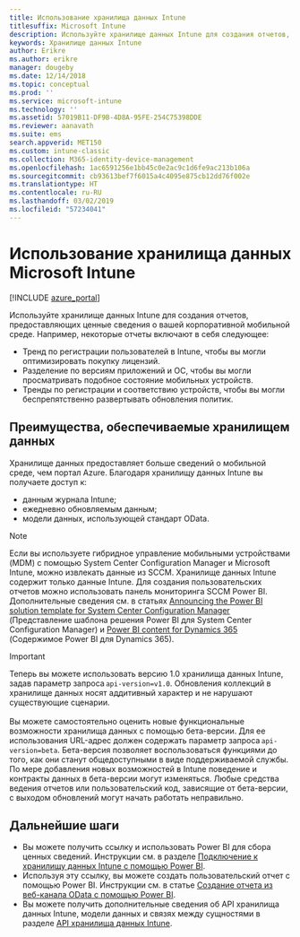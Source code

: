 ```yaml
---
title: Использование хранилища данных Intune
titlesuffix: Microsoft Intune
description: Используйте хранилище данных Intune для создания отчетов, предоставляющих ценные сведения о вашей корпоративной мобильной среде.
keywords: Хранилище данных Intune
author: Erikre
ms.author: erikre
manager: dougeby
ms.date: 12/14/2018
ms.topic: conceptual
ms.prod: ''
ms.service: microsoft-intune
ms.technology: ''
ms.assetid: 57019B11-DF9B-4D8A-95FE-254C75398DDE
ms.reviewer: aanavath
ms.suite: ems
search.appverid: MET150
ms.custom: intune-classic
ms.collection: M365-identity-device-management
ms.openlocfilehash: 1ac6591256e1bb45c0e2ac9c1d6fe9ac213b106a
ms.sourcegitcommit: cb93613bef7f6015a4c4095e875cb12dd76f002e
ms.translationtype: HT
ms.contentlocale: ru-RU
ms.lasthandoff: 03/02/2019
ms.locfileid: "57234041"
---
```

# <a name="use-the-microsoft-intune-data-warehouse"></a>Использование хранилища данных Microsoft Intune

[!INCLUDE [azure_portal](./includes/azure_portal.md)]

Используйте хранилище данных Intune для создания отчетов, предоставляющих ценные сведения о вашей корпоративной мобильной среде. Например, некоторые отчеты включают в себя следующее:
-   Тренд по регистрации пользователей в Intune, чтобы вы могли оптимизировать покупку лицензий.
-   Разделение по версиям приложений и ОС, чтобы вы могли просматривать подобное состояние мобильных устройств.
-   Тренды по регистрации и соответствию устройств, чтобы вы могли беспрепятственно развертывать обновления политик.

## <a name="data-warehouse-benefits"></a>Преимущества, обеспечиваемые хранилищем данных

Хранилище данных предоставляет больше сведений о мобильной среде, чем портал Azure. Благодаря хранилищу данных Intune вы получаете доступ к:

  -  данным журнала Intune;
  -  ежедневно обновляемым данным;
  -  модели данных, использующей стандарт OData.

> [!Note]
> Если вы используете гибридное управление мобильными устройствами (MDM) с помощью System Center Configuration Manager и Microsoft Intune, можно извлекать данные из SCCM. Хранилище данных Intune содержит только данные Intune. Для создания пользовательских отчетов можно использовать панель мониторинга SCCM Power BI. Дополнительные сведения см. в статьях [Announcing the Power BI solution template for System Center Configuration Manager]( https://powerbi.microsoft.com/blog/sccm-solution-template) (Представление шаблона решения Power BI для System Center Configuration Manager) и [Power BI content for Dynamics 365](https://docs.microsoft.com/dynamics365/unified-operations/dev-itpro/analytics/power-bi-home-page) (Содержимое Power BI для Dynamics 365).

> [!Important]  
> Теперь вы можете использовать версию 1.0 хранилища данных Intune, задав параметр запроса `api-version=v1.0`. Обновления коллекций в хранилище данных носят аддитивный характер и не нарушают существующие сценарии.<br><br>
> Вы можете самостоятельно оценить новые функциональные возможности хранилища данных с помощью бета-версии. Для ее использования URL-адрес должен содержать параметр запроса `api-version=beta`. Бета-версия позволяет воспользоваться функциями до того, как они станут общедоступными в виде поддерживаемой службы. По мере добавления новых возможностей в Intune поведение и контракты данных в бета-версии могут изменяться. Любые средства ведения отчетов или пользовательский код, зависящие от бета-версии, с выходом обновлений могут начать работать неправильно.

## <a name="next-steps"></a>Дальнейшие шаги

- Вы можете получить ссылку и использовать Power BI для сбора ценных сведений. Инструкции см. в разделе [Подключение к хранилищу данных Intune с помощью Power BI](reports-proc-get-a-link-powerbi.md).
- Используя эту ссылку, вы можете создать пользовательский отчет с помощью Power BI. Инструкции см. в статье [Создание отчета из веб-канала OData с помощью Power BI](reports-proc-create-with-odata.md).
- Вы можете получить дополнительные сведения об API хранилища данных Intune, модели данных и связях между сущностями<!-- , and an example of creating a custom client to retrieve data,--> в разделе [API хранилища данных Intune](reports-nav-intune-data-warehouse.md).
